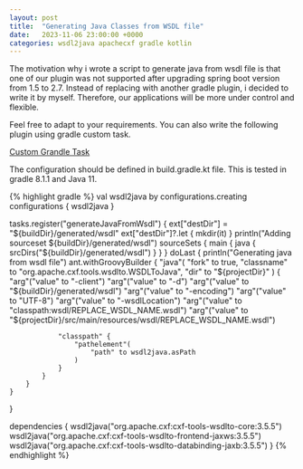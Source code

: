 ```yaml
---
layout: post
title:  "Generating Java Classes from WSDL file"
date:   2023-11-06 23:00:00 +0000
categories: wsdl2java apachecxf gradle kotlin
---
```


The motivation why i wrote a script to generate java from wsdl file is that one of our plugin was not supported after upgrading spring boot version from 1.5 to 2.7. Instead of replacing with another gradle plugin, i decided to write it by myself. Therefore, our applications will be more under control and flexible.

Feel free to adapt to your requirements. You can also write the following plugin using gradle custom task.

<a href="https://docs.gradle.org/current/userguide/custom_tasks.html">Custom Grandle Task</a>

The configuration should be defined in build.gradle.kt file. This is tested in gradle 8.1.1 and Java 11.

{% highlight gradle %}
val wsdl2java by configurations.creating
configurations {
    wsdl2java
}

tasks.register("generateJavaFromWsdl") {
    ext["destDir"] = "${buildDir}/generated/wsdl"
    ext["destDir"]?.let { mkdir(it) }
    println("Adding sourceset ${buildDir}/generated/wsdl")
    sourceSets {
        main {
            java {
                srcDirs("${buildDir}/generated/wsdl")
            }
        }
    }
    doLast {
        println("Generating java from wsdl file")
        ant.withGroovyBuilder {
            "java"(
                "fork" to true,
                "classname" to "org.apache.cxf.tools.wsdlto.WSDLToJava",
                "dir" to "${projectDir}"
            ) {
                "arg"("value" to "-client")
                "arg"("value" to "-d")
                "arg"("value" to "${buildDir}/generated/wsdl")
                "arg"("value" to "-encoding")
                "arg"("value" to "UTF-8")
                "arg"("value" to "-wsdlLocation")
                "arg"("value" to "classpath:wsdl/REPLACE_WSDL_NAME.wsdl")
                "arg"("value" to "${projectDir}/src/main/resources/wsdl/REPLACE_WSDL_NAME.wsdl")

                "classpath" {
                    "pathelement"(
                        "path" to wsdl2java.asPath
                    )
                }
            }
        }
    }
}

dependencies {
    wsdl2java("org.apache.cxf:cxf-tools-wsdlto-core:3.5.5")
    wsdl2java("org.apache.cxf:cxf-tools-wsdlto-frontend-jaxws:3.5.5")
    wsdl2java("org.apache.cxf:cxf-tools-wsdlto-databinding-jaxb:3.5.5")
}
{% endhighlight %}